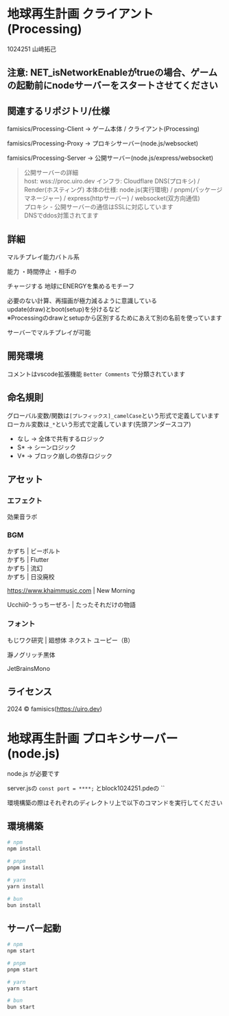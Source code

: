 # 地球再生計画 クライアント (Processing)

1024251 山﨑拓己

## 注意: NET_isNetworkEnableがtrueの場合、ゲームの起動前にnodeサーバーをスタートさせてください

## 関連するリポジトリ/仕様

famisics/Processing-Client -> ゲーム本体 / クライアント(Processing)

famisics/Processing-Proxy -> プロキシサーバー(node.js/websocket)

famisics/Processing-Server -> 公開サーバー(node.js/express/websocket)

> 公開サーバーの詳細  
> host: wss://proc.uiro.dev
> インフラ: Cloudflare DNS(プロキシ) / Render(ホスティング)
> 本体の仕様: node.js(実行環境) / pnpm(パッケージマネージャー) / express(httpサーバー) / websocket(双方向通信)  
> プロキシ - 公開サーバーの通信はSSLに対応しています  
> DNSでddos対策されてます

## 詳細

マルチプレイ能力バトル系

能力
・時間停止
・相手の

チャージする
地球にENERGYを集めるモチーフ

必要のない計算、再描画が極力減るように意識している  
update(draw)とboot(setup)を分けるなど  
※Processingのdrawとsetupから区別するためにあえて別の名前を使っています

サーバーでマルチプレイが可能

## 開発環境

コメントはvscode拡張機能 `Better Comments` で分類されています

## 命名規則
グローバル変数/関数は`[プレフィックス]_camelCase`という形式で定義しています  
ローカル変数は`_*`という形式で定義しています(先頭アンダースコア)

- なし → 全体で共有するロジック
- S* → シーンロジック
- V* → ブロック崩しの依存ロジック

## アセット

### エフェクト

効果音ラボ

### BGM

かずち | ビーボルト  
かずち | Flutter  
かずち | 流幻  
かずち | 日没廃校

https://www.khaimmusic.com | New Morning

Ucchii0-うっちーぜろ- | たったそれだけの物語

### フォント

もじワク研究 | 廻想体 ネクスト ユーピー（B）

瀞ノグリッチ黒体

JetBrainsMono

## ライセンス

2024 © famisics(https://uiro.dev)

# 地球再生計画 プロキシサーバー (node.js)

node.js が必要です

server.jsの `const port = ****;` とblock1024251.pdeの ``

環境構築の際はそれぞれのディレクトリ上で以下のコマンドを実行してください

## 環境構築

```bash
# npm
npm install

# pnpm
pnpm install

# yarn
yarn install

# bun
bun install
```

## サーバー起動

```bash
# npm
npm start

# pnpm
pnpm start

# yarn
yarn start

# bun
bun start
```
